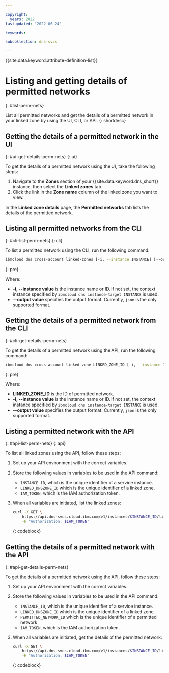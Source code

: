 ```yaml
---

copyright:
  years: 2022
lastupdated: "2022-06-24"

keywords:

subcollection: dns-svcs

---
```


{{site.data.keyword.attribute-definition-list}}

# Listing and getting details of permitted networks
{: #list-perm-nets}

List all permitted networks and get the details of a permitted network in your linked zone by using the UI, CLI, or API.
{: shortdesc}

## Getting the details of a permitted network in the UI
{: #ui-get-details-perm-nets}
{: ui}

To get the details of a permitted network using the UI, take the following steps:

1. Navigate to the **Zones** section of your {{site.data.keyword.dns_short}} instance, then select the **Linked zones** tab.
1. Click the link in the **Zone name** column of the linked zone you want to view.

In the **Linked zone details** page, the **Permitted networks** tab lists the details of the permitted network.

## Listing all permitted networks from the CLI
{: #cli-list-perm-nets}
{: cli}

To list a permitted network using the CLI, run the following command:

```sh
ibmcloud dns cross-account linked-zones [-i, --instance INSTANCE] [--output FORMAT]
```
{: pre}

Where:

* **-i, --instance value** is the instance name or ID. If not set, the context instance specified by `ibmcloud dns instance-target INSTANCE` is used.
* **--output value** specifies the output format. Currently, `json` is the only supported format.

## Getting the details of a permitted network from the CLI
{: #cli-get-details-perm-nets}

To get the details of a permitted network using the API, run the following command:

```sh
ibmcloud dns cross-account linked-zone LINKED_ZONE_ID [-i, --instance INSTANCE] [--output FORMAT]
```
{: pre}

Where:

* **LINKED_ZONE_ID** is the ID of permitted network.
* **-i, --instance value** is the instance name or ID. If not set, the context instance specified by `ibmcloud dns instance-target INSTANCE` is used.
* **--output value** specifies the output format. Currently, `json` is the only supported format.

## Listing a permitted network with the API
{: #api-list-perm-nets}
{: api}

To list all linked zones using the API, follow these steps:

1. Set up your API environment with the correct variables.
1. Store the following values in variables to be used in the API command:
    * `INSTANCE_ID`, which is the unique identifier of a service instance.
    * `LINKED_DNSZONE_ID` which is the unique identifier of a linked zone.
    * `IAM_TOKEN`, which is the IAM authorization token.
1. When all variables are initiated, list the linked zones:

    ```sh
    curl -X GET \
        https://api.dns-svcs.cloud.ibm.com/v1/instances/$INSTANCE_ID/linked_dnszones/$LINKED_DNSZONE_ID/permitted_networks \
        -H "Authorization: $IAM_TOKEN"
    ```
    {: codeblock}


## Getting the details of a permitted network with the API
{: #api-get-details-perm-nets}

To get the details of a permitted network using the API, follow these steps:

1. Set up your API environment with the correct variables.
1. Store the following values in variables to be used in the API command:
    * `INSTANCE_ID`, which is the unique identifier of a service instance.
    * `LINKED_DNSZONE_ID` which is the unique identifier of a linked zone.
    * `PERMITTED_NETWORK_ID` which is the unique identifier of a permitted network
    * `IAM_TOKEN`, which is the IAM authorization token.
1. When all variables are initiated, get the details of the permitted network:

    ```sh
    curl -X GET \
        https://api.dns-svcs.cloud.ibm.com/v1/instances/$INSTANCE_ID/linked_dnszones/$LINKED_DNSZONE_ID/permitted_networks/$PERMITTED_NETWORK_ID \
        -H "Authorization: $IAM_TOKEN"
    ```
    {: codeblock}
